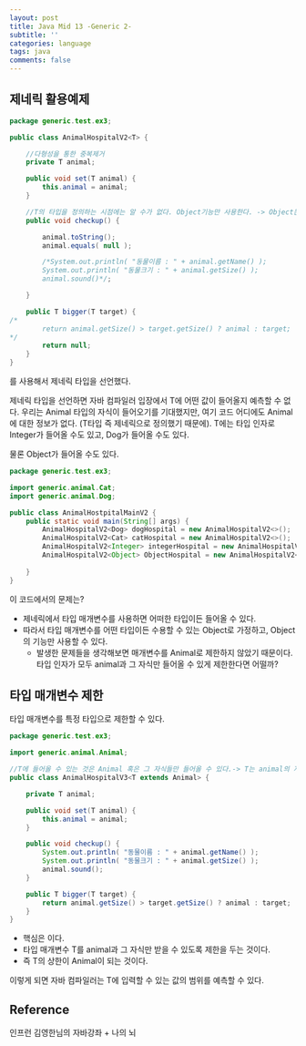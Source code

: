 ```yaml
---
layout: post
title: Java Mid 13 -Generic 2-
subtitle: ''
categories: language
tags: java
comments: false
---
```


## 제네릭 활용예제

```java
package generic.test.ex3;

public class AnimalHospitalV2<T> {

    //다형성을 통한 중복제거
    private T animal;

    public void set(T animal) {
        this.animal = animal;
    }

    //T의 타입을 정의하는 시점에는 알 수가 없다. Object기능만 사용한다. -> Object는 모든 객체의 부모
    public void checkup() {

        animal.toString();
        animal.equals( null );

        /*System.out.println( "동물이름 : " + animal.getName() );
        System.out.println( "동물크기 : " + animal.getSize() );
        animal.sound()*/;

    }

    public T bigger(T target) {
/*
        return animal.getSize() > target.getSize() ? animal : target;
*/
        return null;
    }
}

```

<T> 를 사용해서 제네릭 타입을 선언했다.

제네릭 타입을 선언하면 자바 컴파일러 입장에서 T에 어떤 값이 들어올지 예측할 수 없다. 우리는 Animal 타입의 자식이 들어오기를 기대했지만, 여기 코드 어디에도 Animal에 대한 정보가 없다. (T타입 즉 제네릭으로 정의했기 때문에). T에는 타입 인자로 Integer가 들어올 수도 있고, Dog가 들어올 수도 있다.

물론 Object가 들어올 수도 있다.

```java
package generic.test.ex3;

import generic.animal.Cat;
import generic.animal.Dog;

public class AnimalHostpitalMainV2 {
    public static void main(String[] args) {
        AnimalHospitalV2<Dog> dogHospital = new AnimalHospitalV2<>();
        AnimalHospitalV2<Cat> catHospital = new AnimalHospitalV2<>();
        AnimalHospitalV2<Integer> integerHospital = new AnimalHospitalV2<>();
        AnimalHospitalV2<Object> ObjectHospital = new AnimalHospitalV2<>();
        
    }
}

```

이 코드에서의 문제는?

- 제네릭에서 타입 매개변수를 사용하면 어떠한 타입이든 들어올 수 있다.
- 따라서 타입 매개변수를 어떤 타입이든 수용할 수 있는 Object로 가정하고, Object의 기능만 사용할 수 있다.
    - 발생한 문제들을 생각해보면 매개변수를 Animal로 제한하지 않았기 때문이다. 타입 인자가 모두 animal과 그 자식만 들어올 수 있게 제한한다면 어떨까?

## 타입 매개변수 제한

타입 매개변수를 특정 타입으로 제한할 수 있다.

```java
package generic.test.ex3;

import generic.animal.Animal;

//T에 들어올 수 있는 것은 Animal 혹은 그 자식들만 들어올 수 있다.-> T는 animal의 자식들을 쓸 수 있다.
public class AnimalHospitalV3<T extends Animal> {

    private T animal;

    public void set(T animal) {
        this.animal = animal;
    }

    public void checkup() {
        System.out.println( "동물이름 : " + animal.getName() );
        System.out.println( "동물크기 : " + animal.getSize() );
        animal.sound();
    }

    public T bigger(T target) {
        return animal.getSize() > target.getSize() ? animal : target;
    }
}

```

- 핵심은 <T extends Animal>이다.
- 타입 매개변수 T를 animal과 그 자식만 받을 수 있도록 제한을 두는 것이다.
- 즉 T의 상한이 Animal이 되는 것이다.

이렇게 되면 자바 컴파일러는 T에 입력할 수 있는 값의 범위를 예측할 수 있다.

## Reference

인프런 김영한님의 자바강좌 + 나의 뇌
